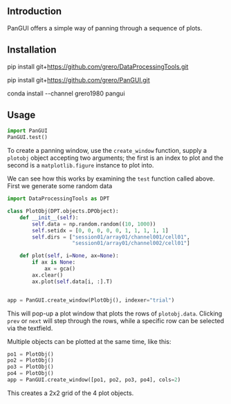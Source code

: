 Introduction
------------
PanGUI offers a simple way of panning through a sequence of plots.

Installation
-----------

pip install git+https://github.com/grero/DataProcessingTools.git

pip install git+https://github.com/grero/PanGUI.git

conda install --channel grero1980 pangui

Usage
------

```python
import PanGUI
PanGUI.test()
```

To create a panning window, use the ```create_window``` function, supply a ```plotobj``` object accepting two arguments; the first is an index to plot and the second is a ```matplotlib.figure``` instance to plot into.  

We can see how this works by examining the ```test``` function called above. First we generate some random data

```python
import DataProcessingTools as DPT

class PlotObj(DPT.objects.DPObject):
    def __init__(self):
        self.data = np.random.random((10, 1000))
        self.setidx = [0, 0, 0, 0, 0, 1, 1, 1, 1, 1] 
        self.dirs = ["session01/array01/channel001/cell01",
                     "session01/array01/channel002/cell01"]

    def plot(self, i=None, ax=None):
        if ax is None:
            ax = gca()
        ax.clear()
        ax.plot(self.data[i, :].T)


app = PanGUI.create_window(PlotObj(), indexer="trial")
```
This will pop-up a plot window that plots the rows of `plotobj.data`. Clicking `prev` or `next` will step through the rows, while a specific row can be selected via the textfield.

Multiple objects can be plotted at the same time, like this:

```python
po1 = PlotObj()
po2 = PlotObj()
po3 = PlotObj()
po4 = PlotObj()
app = PanGUI.create_window([po1, po2, po3, po4], cols=2)
```

This creates a 2x2 grid of the 4 plot objects.
